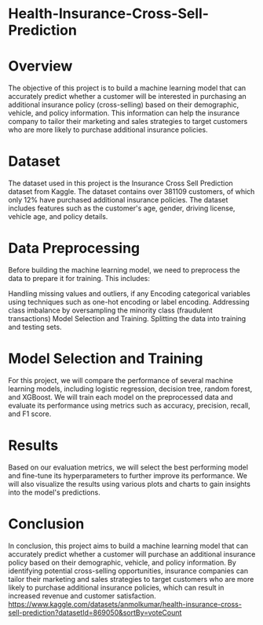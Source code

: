 # Health-Insurance-Cross-Sell-Prediction

# Overview
The objective of this project is to build a machine learning model that can accurately predict whether a customer will be interested in purchasing an additional insurance policy (cross-selling) based on their demographic, vehicle, and policy information. This information can help the insurance company to tailor their marketing and sales strategies to target customers who are more likely to purchase additional insurance policies.

# Dataset
The dataset used in this project is the Insurance Cross Sell Prediction dataset from Kaggle. The dataset contains over 381109 customers, of which only 12% have purchased additional insurance policies. The dataset includes features such as the customer's age, gender, driving license, vehicle age, and policy details.

# Data Preprocessing
Before building the machine learning model, we need to preprocess the data to prepare it for training. This includes:

Handling missing values and outliers, if any
Encoding categorical variables using techniques such as one-hot encoding or label encoding.
Addressing class imbalance by oversampling the minority class (fraudulent transactions) Model Selection and Training.
Splitting the data into training and testing sets.

# Model Selection and Training
For this project, we will compare the performance of several machine learning models, including logistic regression, decision tree, random forest, and XGBoost. We will train each model on the preprocessed data and evaluate its performance using metrics such as accuracy, precision, recall, and F1 score.

# Results
Based on our evaluation metrics, we will select the best performing model and fine-tune its hyperparameters to further improve its performance. We will also visualize the results using various plots and charts to gain insights into the model's predictions.

# Conclusion
In conclusion, this project aims to build a machine learning model that can accurately predict whether a customer will purchase an additional insurance policy based on their demographic, vehicle, and policy information. By identifying potential cross-selling opportunities, insurance companies can tailor their marketing and sales strategies to target customers who are more likely to purchase additional insurance policies, which can result in increased revenue and customer satisfaction.
https://www.kaggle.com/datasets/anmolkumar/health-insurance-cross-sell-prediction?datasetId=869050&sortBy=voteCount
